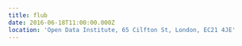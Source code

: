 ```yaml
---
title: flub
date: 2016-06-18T11:00:00.000Z
location: 'Open Data Institute, 65 Cilfton St, London, EC21 4JE'
---
```



